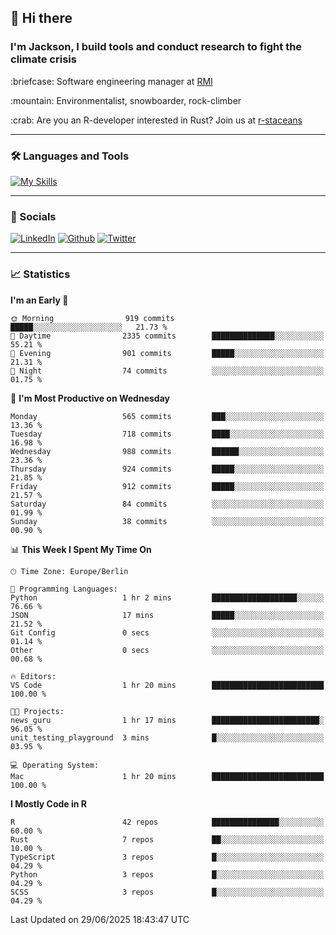 ## :wave: Hi there
### I'm Jackson, I build tools and conduct research to fight the climate crisis
<p> :briefcase: Software engineering manager at <a href="https://rmi.org/" alt="RMI">RMI</a></p>
<p> :mountain: Environmentalist, snowboarder, rock-climber</p>
<p> :crab: Are you an R-developer interested in Rust? Join us at <a href="https://github.com/r-staceans" alt="r-staceans">r-staceans</a></p>

---

### :hammer_and_wrench: Languages and Tools

[![My Skills](https://skillicons.dev/icons?i=r,python,rust,docker,svelte,js,neovim,azure,postgresql,kubernetes,html,css&perline=6&theme=dark)](https://skillicons.dev)

---

### :iphone: Socials

[![LinkedIn](https://skillicons.dev/icons?i=linkedin&theme=dark)](https://www.linkedin.com/in/jackson-hoffart/) 
[![Github](https://skillicons.dev/icons?i=github&theme=dark)](https://github.com/jdhoffa) 
[![Twitter](https://skillicons.dev/icons?i=twitter&theme=dark)](https://twitter.com/jdhoffart) 

---

### :chart_with_upwards_trend: Statistics

 
<!--START_SECTION:waka-->
**I'm an Early 🐤** 

```text
🌞 Morning                919 commits         █████░░░░░░░░░░░░░░░░░░░░   21.73 % 
🌆 Daytime                2335 commits        ██████████████░░░░░░░░░░░   55.21 % 
🌃 Evening                901 commits         █████░░░░░░░░░░░░░░░░░░░░   21.31 % 
🌙 Night                  74 commits          ░░░░░░░░░░░░░░░░░░░░░░░░░   01.75 % 
```
📅 **I'm Most Productive on Wednesday** 

```text
Monday                   565 commits         ███░░░░░░░░░░░░░░░░░░░░░░   13.36 % 
Tuesday                  718 commits         ████░░░░░░░░░░░░░░░░░░░░░   16.98 % 
Wednesday                988 commits         ██████░░░░░░░░░░░░░░░░░░░   23.36 % 
Thursday                 924 commits         █████░░░░░░░░░░░░░░░░░░░░   21.85 % 
Friday                   912 commits         █████░░░░░░░░░░░░░░░░░░░░   21.57 % 
Saturday                 84 commits          ░░░░░░░░░░░░░░░░░░░░░░░░░   01.99 % 
Sunday                   38 commits          ░░░░░░░░░░░░░░░░░░░░░░░░░   00.90 % 
```


📊 **This Week I Spent My Time On** 

```text
🕑︎ Time Zone: Europe/Berlin

💬 Programming Languages: 
Python                   1 hr 2 mins         ███████████████████░░░░░░   76.66 % 
JSON                     17 mins             █████░░░░░░░░░░░░░░░░░░░░   21.52 % 
Git Config               0 secs              ░░░░░░░░░░░░░░░░░░░░░░░░░   01.14 % 
Other                    0 secs              ░░░░░░░░░░░░░░░░░░░░░░░░░   00.68 % 

🔥 Editors: 
VS Code                  1 hr 20 mins        █████████████████████████   100.00 % 

🐱‍💻 Projects: 
news_guru                1 hr 17 mins        ████████████████████████░   96.05 % 
unit_testing_playground  3 mins              █░░░░░░░░░░░░░░░░░░░░░░░░   03.95 % 

💻 Operating System: 
Mac                      1 hr 20 mins        █████████████████████████   100.00 % 
```

**I Mostly Code in R** 

```text
R                        42 repos            ███████████████░░░░░░░░░░   60.00 % 
Rust                     7 repos             ██░░░░░░░░░░░░░░░░░░░░░░░   10.00 % 
TypeScript               3 repos             █░░░░░░░░░░░░░░░░░░░░░░░░   04.29 % 
Python                   3 repos             █░░░░░░░░░░░░░░░░░░░░░░░░   04.29 % 
SCSS                     3 repos             █░░░░░░░░░░░░░░░░░░░░░░░░   04.29 % 
```




 Last Updated on 29/06/2025 18:43:47 UTC
<!--END_SECTION:waka-->
